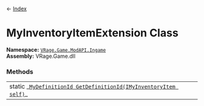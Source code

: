 ← [Index](index)
# MyInventoryItemExtension Class
**Namespace:** [`VRage.Game.ModAPI.Ingame`](VRage.Game.ModAPI.Ingame)  
**Assembly:** VRage.Game.dll  
### Methods
<table style="width:100%;display:table">
<tr><td>static _<a href="VRage.Game.ModAPI.Ingame.GetDefinitionId"><code>MyDefinitionId GetDefinitionId(IMyInventoryItem self)</code></a>_</td><td></td></tr>
</table>
